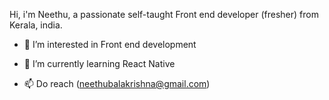 Hi, i'm Neethu, a passionate self-taught Front end developer (fresher) from Kerala, india.

- 👀 I’m interested in Front end development
- 🌱 I’m currently learning React Native

- 📫 Do reach (neethubalakrishna@gmail.com)

<!---
NEETHUSARATH/NEETHUSARATH is a ✨ special ✨ repository because its `README.md` (this file) appears on your GitHub profile.
You can click the Preview link to take a look at your changes.
--->
